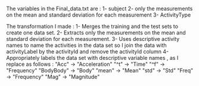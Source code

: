 The variables in the Final_data.txt are :
    1- subject
    2- only the measurements on the mean and standard deviation for each measurement
    3- ActivityType
    
    
The transformation I made : 
    1- Merges the training and the test sets to create one data set.
    2- Extracts only the measurements on the mean and standard deviation for each measurement.
    3- Uses descriptive activity names to name the activities in the data set so I join the data with activityLabel by the activityId and remove the activityId column
    4- Appropriately labels the data set with descriptive variable names , as I replace as follows :
           "Acc" ->  "Acceleration"
           "^t"  ->  "Time"
           "^f"  -> "Frequency"
           "BodyBody" -> "Body"
           "mean" ->  "Mean"
           "std" -> "Std"
           "Freq" -> "Frequency"
           "Mag" -> "Magnitude"
        
    
